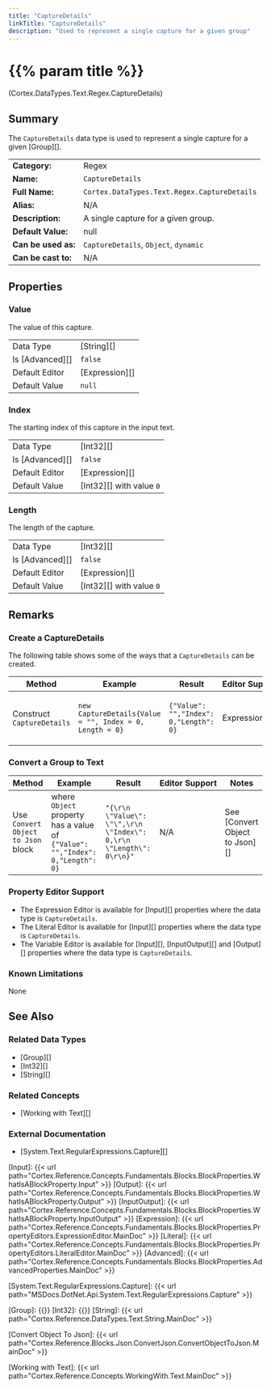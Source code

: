 ```yaml
---
title: "CaptureDetails"
linkTitle: "CaptureDetails"
description: "Used to represent a single capture for a given group"
---
```


# {{% param title %}}

<p class="namespace">(Cortex.DataTypes.Text.Regex.CaptureDetails)</p>

## Summary

The `CaptureDetails` data type is used to represent a single capture for a given [Group][].

| | |
|-|-|
| **Category:**          | Regex                                            |
| **Name:**              | `CaptureDetails`                                      |
| **Full Name:**         | `Cortex.DataTypes.Text.Regex.CaptureDetails`         |
| **Alias:**             | N/A                                                    |
| **Description:**       | A single capture for a given group. |
| **Default Value:**     | null                                                   |
| **Can be used as:**    | `CaptureDetails`, `Object`, `dynamic`                 |
| **Can be cast to:**    | N/A                                                    |

## Properties

### Value

The value of this capture.

| | |
|--------------------|---------------------------|
| Data Type | [String][] |
| Is [Advanced][] | `false` |
| Default Editor | [Expression][] |
| Default Value | `null` |

### Index

The starting index of this capture in the input text.

| | |
|--------------------|---------------------------|
| Data Type | [Int32][] |
| Is [Advanced][] | `false` |
| Default Editor | [Expression][] |
| Default Value | [Int32][] with value `0` |

### Length

The length of the capture.

| | |
|--------------------|---------------------------|
| Data Type | [Int32][] |
| Is [Advanced][] | `false` |
| Default Editor | [Expression][] |
| Default Value | [Int32][] with value `0` |

## Remarks

### Create a CaptureDetails

The following table shows some of the ways that a `CaptureDetails` can be created.

| Method | Example | Result | Editor&nbsp;Support | Notes |
|-|-|-|-|-|
| Construct `CaptureDetails` | `new CaptureDetails{Value = "", Index = 0, Length = 0}`  | `{"Value": "","Index": 0,"Length": 0}` | Expression | No proper constructor exists for this data type. |

### Convert a Group to Text

| Method | Example | Result | Editor&nbsp;Support | Notes |
|-|-|-|-|-|
| Use `Convert Object to Json` block | where `Object` property has a value of `{"Value": "","Index": 0,"Length": 0}` | `"{\r\n  \"Value\": \"\",\r\n  \"Index\": 0,\r\n  \"Length\": 0\r\n}"` | N/A | See [Convert Object to Json][] |

### Property Editor Support

- The Expression Editor is available for [Input][] properties where the data type is `CaptureDetails`.
- The Literal Editor is available for [Input][] properties where the data type is `CaptureDetails`.
- The Variable Editor is available for [Input][], [InputOutput][] and [Output][] properties where the data type is `CaptureDetails`.

### Known Limitations

None

## See Also

### Related Data Types

* [Group][]
* [Int32][]
* [String][]

### Related Concepts

* [Working with Text][]

### External Documentation

* [System.Text.RegularExpressions.Capture][]

[Input]: {{< url path="Cortex.Reference.Concepts.Fundamentals.Blocks.BlockProperties.WhatIsABlockProperty.Input" >}}
[Output]: {{< url path="Cortex.Reference.Concepts.Fundamentals.Blocks.BlockProperties.WhatIsABlockProperty.Output" >}}
[InputOutput]: {{< url path="Cortex.Reference.Concepts.Fundamentals.Blocks.BlockProperties.WhatIsABlockProperty.InputOutput" >}}
[Expression]: {{< url path="Cortex.Reference.Concepts.Fundamentals.Blocks.BlockProperties.PropertyEditors.ExpressionEditor.MainDoc" >}}
[Literal]: {{< url path="Cortex.Reference.Concepts.Fundamentals.Blocks.BlockProperties.PropertyEditors.LiteralEditor.MainDoc" >}}
[Advanced]: {{< url path="Cortex.Reference.Concepts.Fundamentals.Blocks.BlockProperties.AdvancedProperties.MainDoc" >}}

[System.Text.RegularExpressions.Capture]: {{< url path="MSDocs.DotNet.Api.System.Text.RegularExpressions.Capture" >}}

[Group]: {{<url path="Cortex.Reference.DataTypes.Text.Regex.Group.MainDoc">}}
[Int32]: {{<url path="Cortex.Reference.DataTypes.Numbers.Int32.MainDoc">}}
[String]: {{< url path="Cortex.Reference.DataTypes.Text.String.MainDoc" >}}

[Convert Object To Json]: {{< url path="Cortex.Reference.Blocks.Json.ConvertJson.ConvertObjectToJson.MainDoc" >}}

[Working with Text]: {{< url path="Cortex.Reference.Concepts.WorkingWith.Text.MainDoc" >}}
